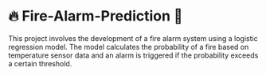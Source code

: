 # 🔥 Fire-Alarm-Prediction 🚒
This project involves the development of a fire alarm system using a logistic regression model. The model calculates the probability of a fire based on temperature sensor data and an alarm is triggered if the probability exceeds a certain threshold.

